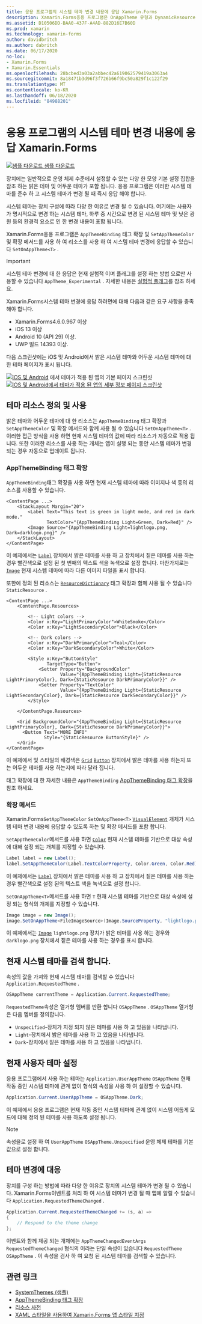```yaml
---
title: 응용 프로그램의 시스템 테마 변경 내용에 응답 Xamarin.Forms
description: Xamarin.Forms응용 프로그램은 OnAppTheme 유형과 DynamicResource 태그 확장을 사용 하 여 운영 체제 테마 변경 내용에 응답할 수 있습니다.
ms.assetid: D10506DD-BAA0-437F-A4AD-882D16E7B60D
ms.prod: xamarin
ms.technology: xamarin-forms
author: davidbritch
ms.author: dabritch
ms.date: 06/17/2020
no-loc:
- Xamarin.Forms
- Xamarin.Essentials
ms.openlocfilehash: 28bcbed3a03a2abbec42a619062579419a3063a4
ms.sourcegitcommit: 8a18471b3d96f3f726b66f9bc50a829f1c122f29
ms.translationtype: MT
ms.contentlocale: ko-KR
ms.lasthandoff: 06/18/2020
ms.locfileid: "84988201"
---
```

# <a name="respond-to-system-theme-changes-in-xamarinforms-applications"></a>응용 프로그램의 시스템 테마 변경 내용에 응답 Xamarin.Forms

[![샘플 다운로드](~/media/shared/download.png) 샘플 다운로드](https://docs.microsoft.com/samples/xamarin/xamarin-forms-samples/userinterface-systemthemesdemo/)

장치에는 일반적으로 운영 체제 수준에서 설정할 수 있는 다양 한 모양 기본 설정 집합을 참조 하는 밝은 테마 및 어두운 테마가 포함 됩니다. 응용 프로그램은 이러한 시스템 테마를 준수 하 고 시스템 테마가 변경 될 때 즉시 응답 해야 합니다.

시스템 테마는 장치 구성에 따라 다양 한 이유로 변경 될 수 있습니다. 여기에는 사용자가 명시적으로 변경 하는 시스템 테마, 하루 중 시간으로 변경 된 시스템 테마 및 낮은 광원 등의 환경적 요소로 인 한 변경 내용이 포함 됩니다.

Xamarin.Forms응용 프로그램은 `AppThemeBinding` 태그 확장 및 `SetAppThemeColor` 및 확장 메서드를 사용 하 여 리소스를 사용 하 여 시스템 테마 변경에 응답할 수 있습니다 `SetOnAppTheme<T>` .

> [!IMPORTANT]
> 시스템 테마 변경에 대 한 응답은 현재 실험적 이며 플래그를 설정 하는 방법 으로만 사용할 수 있습니다 `AppTheme_Experimental` . 자세한 내용은 [실험적 플래그](~/xamarin-forms/internals/experimental-flags.md)를 참조 하세요.

Xamarin.Forms시스템 테마 변경에 응답 하려면에 대해 다음과 같은 요구 사항을 충족 해야 합니다.

- Xamarin.Forms4.6.0.967 이상
- iOS 13 이상
- Android 10 (API 29) 이상.
- UWP 빌드 14393 이상.

다음 스크린샷에는 iOS 및 Android에서 밝은 시스템 테마와 어두운 시스템 테마에 대 한 테마 페이지가 표시 됩니다.

[![IOS 및 Android](system-theme-changes-images/main-page-both-themes.png "테마가 적용 된 앱의 기본 페이지")](system-theme-changes-images/main-page-both-themes-large.png#lightbox "테마가 적용 된 앱의 기본 페이지") 
 에서 테마가 적용 된 앱의 기본 페이지 스크린샷 [ ![IOS 및 Android에서 테마가 적용 된 앱의 세부 정보 페이지 스크린샷](system-theme-changes-images/detail-page-both-themes.png "테마가 적용 된 앱의 세부 정보 페이지")](system-theme-changes-images/detail-page-both-themes-large.png#lightbox "테마가 적용 된 앱의 세부 정보 페이지")

## <a name="define-and-consume-theme-resources"></a>테마 리소스 정의 및 사용

밝은 테마와 어두운 테마에 대 한 리소스는 `AppThemeBinding` 태그 확장과 `SetAppThemeColor` 및 확장 메서드와 함께 사용 될 수 있습니다 `SetOnAppTheme<T>` . 이러한 접근 방식을 사용 하면 현재 시스템 테마의 값에 따라 리소스가 자동으로 적용 됩니다. 또한 이러한 리소스를 사용 하는 개체는 앱이 실행 되는 동안 시스템 테마가 변경 되는 경우 자동으로 업데이트 됩니다.

### <a name="appthemebinding-markup-extension"></a>AppThemeBinding 태그 확장

`AppThemeBinding`태그 확장을 사용 하면 현재 시스템 테마에 따라 이미지나 색 등의 리소스를 사용할 수 있습니다.

```xaml
<ContentPage ...>
    <StackLayout Margin="20">
        <Label Text="This text is green in light mode, and red in dark mode."
               TextColor="{AppThemeBinding Light=Green, Dark=Red}" />
        <Image Source="{AppThemeBinding Light=lightlogo.png, Dark=darklogo.png}" />
    </StackLayout>
</ContentPage>
```

이 예제에서는 [`Label`](xref:Xamarin.Forms.Label) 장치에서 밝은 테마를 사용 하 고 장치에서 짙은 테마를 사용 하는 경우 빨간색으로 설정 된 첫 번째의 텍스트 색을 녹색으로 설정 합니다. 마찬가지로는 [`Image`](xref:Xamarin.Forms.Image) 현재 시스템 테마에 따라 다른 이미지 파일을 표시 합니다.

또한에 정의 된 리소스는 [`ResourceDictionary`](xref:Xamarin.Forms.ResourceDictionary) 태그 확장과 함께 사용 될 수 있습니다 `StaticResource` .

```xaml
<ContentPage ...>
    <ContentPage.Resources>

        <!-- Light colors -->
        <Color x:Key="LightPrimaryColor">WhiteSmoke</Color>
        <Color x:Key="LightSecondaryColor">Black</Color>

        <!-- Dark colors -->
        <Color x:Key="DarkPrimaryColor">Teal</Color>
        <Color x:Key="DarkSecondaryColor">White</Color>

        <Style x:Key="ButtonStyle"
               TargetType="Button">
            <Setter Property="BackgroundColor"
                    Value="{AppThemeBinding Light={StaticResource LightPrimaryColor}, Dark={StaticResource DarkPrimaryColor}}" />
            <Setter Property="TextColor"
                    Value="{AppThemeBinding Light={StaticResource LightSecondaryColor}, Dark={StaticResource DarkSecondaryColor}}" />
        </Style>

    </ContentPage.Resources>

    <Grid BackgroundColor="{AppThemeBinding Light={StaticResource LightPrimaryColor}, Dark={StaticResource DarkPrimaryColor}}">
      <Button Text="MORE INFO"
              Style="{StaticResource ButtonStyle}" />
    </Grid>    
</ContentPage>    
```

이 예제에서 및 스타일의 배경색은 [`Grid`](xref:Xamarin.Forms.Grid) [`Button`](xref:Xamarin.Forms.Button) 장치에서 밝은 테마를 사용 하는지 또는 어두운 테마를 사용 하는지에 따라 달라 집니다.

태그 확장에 대 한 자세한 내용은 `AppThemeBinding` [AppThemeBinding 태그 확장](~/xamarin-forms/xaml/markup-extensions/consuming.md#appthemebinding-markup-extension)을 참조 하세요.

### <a name="extension-methods"></a>확장 메서드

Xamarin.Forms`SetAppThemeColor` `SetOnAppTheme<T>` [`VisualElement`](xref:Xamarin.Forms.VisualElement) 개체가 시스템 테마 변경 내용에 응답할 수 있도록 하는 및 확장 메서드를 포함 합니다.

`SetAppThemeColor`메서드를 사용 하면 [`Color`](xref:Xamarin.Forms.Color) 현재 시스템 테마를 기반으로 대상 속성에 대해 설정 되는 개체를 지정할 수 있습니다.

```csharp
Label label = new Label();
label.SetAppThemeColor(Label.TextColorProperty, Color.Green, Color.Red);
```

이 예제에서는 [`Label`](xref:Xamarin.Forms.Label) 장치에서 밝은 테마를 사용 하 고 장치에서 짙은 테마를 사용 하는 경우 빨간색으로 설정 된의 텍스트 색을 녹색으로 설정 합니다.

`SetOnAppTheme<T>`메서드를 사용 하면 `T` 현재 시스템 테마를 기반으로 대상 속성에 설정 되는 형식의 개체를 지정할 수 있습니다.

```csharp
Image image = new Image();
image.SetOnAppTheme<FileImageSource>(Image.SourceProperty, "lightlogo.png", "darklogo.png");
```

이 예제에서는 [`Image`](xref:Xamarin.Forms.Image) `lightlogo.png` 장치가 밝은 테마를 사용 하는 경우와 `darklogo.png` 장치에서 짙은 테마를 사용 하는 경우를 표시 합니다.

## <a name="detect-the-current-system-theme"></a>현재 시스템 테마를 검색 합니다.

속성의 값을 가져와 현재 시스템 테마를 검색할 수 있습니다 `Application.RequestedTheme` .

```csharp
OSAppTheme currentTheme = Application.Current.RequestedTheme;
```

`RequestedTheme`속성은 열거형 멤버를 반환 합니다 `OSAppTheme` . `OSAppTheme` 열거형은 다음 멤버를 정의합니다.

- `Unspecified`-장치가 지정 되지 않은 테마를 사용 하 고 있음을 나타냅니다.
- `Light`-장치에서 밝은 테마를 사용 하 고 있음을 나타냅니다.
- `Dark`-장치에서 짙은 테마를 사용 하 고 있음을 나타냅니다.

## <a name="set-the-current-user-theme"></a>현재 사용자 테마 설정

응용 프로그램에서 사용 하는 테마는 `Application.UserAppTheme` `OSAppTheme` 현재 작동 중인 시스템 테마에 관계 없이 형식의 속성을 사용 하 여 설정할 수 있습니다.

```csharp
Application.Current.UserAppTheme = OSAppTheme.Dark;
```

이 예제에서 응용 프로그램은 현재 작동 중인 시스템 테마에 관계 없이 시스템 어둡게 모드에 대해 정의 된 테마를 사용 하도록 설정 됩니다.

> [!NOTE]
> 속성을로 설정 하 여 `UserAppTheme` `OSAppTheme.Unspecified` 운영 체제 테마를 기본값으로 설정 합니다.

## <a name="react-to-theme-changes"></a>테마 변경에 대응

장치를 구성 하는 방법에 따라 다양 한 이유로 장치의 시스템 테마가 변경 될 수 있습니다. Xamarin.Forms이벤트를 처리 하 여 시스템 테마가 변경 될 때 앱에 알릴 수 있습니다 `Application.RequestedThemeChanged` .

```csharp
Application.Current.RequestedThemeChanged += (s, a) =>
{
    // Respond to the theme change
};
```

이벤트와 함께 제공 되는 개체에는 `AppThemeChangedEventArgs` `RequestedThemeChanged` 형식의 이라는 단일 속성이 있습니다 `RequestedTheme` `OSAppTheme` . 이 속성을 검사 하 여 요청 된 시스템 테마를 검색할 수 있습니다.

## <a name="related-links"></a>관련 링크

- [SystemThemes (샘플)](https://docs.microsoft.com/samples/xamarin/xamarin-forms-samples/userinterface-systemthemesdemo/)
- [AppThemeBinding 태그 확장](~/xamarin-forms/xaml/markup-extensions/consuming.md#appthemebinding-markup-extension)
- [리소스 사전](~/xamarin-forms/xaml/resource-dictionaries.md)
- [XAML 스타일을 사용하여 Xamarin.Forms 앱 스타일 지정](~/xamarin-forms/user-interface/styles/xaml/index.md)
